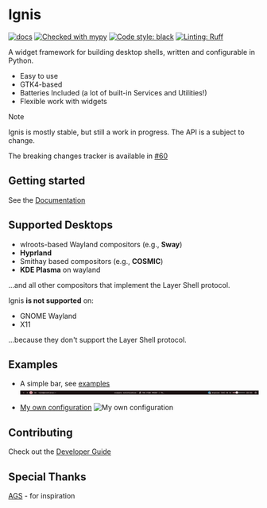 # Ignis

[![docs](https://github.com/ignis-sh/ignis/actions/workflows/latest_docs.yaml/badge.svg)](https://github.com/ignis-sh/ignis/actions/workflows/latest_docs.yaml)
[![Checked with mypy](https://www.mypy-lang.org/static/mypy_badge.svg)](https://mypy-lang.org/)
[![Code style: black](https://img.shields.io/badge/code%20style-black-000000.svg)](https://github.com/psf/black)
[![Linting: Ruff](https://img.shields.io/endpoint?url=https://raw.githubusercontent.com/charliermarsh/ruff/main/assets/badge/v2.json)](https://github.com/astral-sh/ruff)

A widget framework for building desktop shells, written and configurable in Python.

- Easy to use
- GTK4-based
- Batteries Included (a lot of built-in Services and Utilities!)
- Flexible work with widgets

> [!NOTE]
> Ignis is mostly stable, but still a work in progress.
> The API is a subject to change.
>
> The breaking changes tracker is available in [#60](https://github.com/ignis-sh/ignis/issues/60)

## Getting started
See the [Documentation](https://ignis-sh.github.io/ignis)

## Supported Desktops
- wlroots-based Wayland compositors (e.g., __Sway__) 
- __Hyprland__
- Smithay based compositors (e.g., __COSMIC__)
- __KDE Plasma__ on wayland

...and all other compositors that implement the Layer Shell protocol.

Ignis __is not supported__ on:
- GNOME Wayland
- X11

...because they don't support the Layer Shell protocol.

## Examples
* A simple bar, see [examples](./examples/bar)
![simple-bar](./examples/bar/simple-bar.png)

* [My own configuration](https://github.com/linkfrg/dotfiles/)
![My own configuration](https://github.com/linkfrg/dotfiles/blob/main/assets/1.png?raw=true)

## Contributing
Check out the [Developer Guide](https://ignis-sh.github.io/ignis/latest/dev/index.html)

## Special Thanks
[AGS](https://github.com/aylur/ags) - for inspiration

